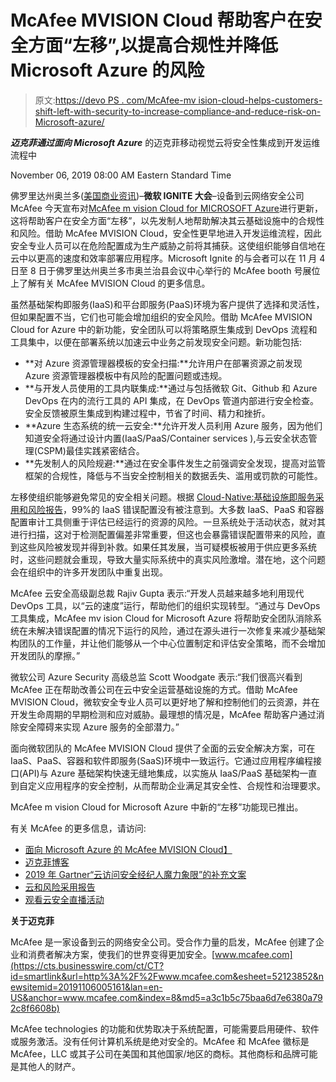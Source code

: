 # McAfee MVISION Cloud 帮助客户在安全方面“左移”,以提高合规性并降低 Microsoft Azure 的风险

> 原文:[https://devo PS . com/McAfee-mv ision-cloud-helps-customers-shift-left-with-security-to-increase-compliance-and-reduce-risk-on-Microsoft-azure/](https://devops.com/mcafee-mvision-cloud-helps-customers-shift-left-with-security-to-increase-compliance-and-reduce-risk-on-microsoft-azure/)

***迈克菲通过面向 Microsoft Azure*** 的迈克菲移动视觉云将安全性集成到开发运维流程中

<time datetime="2019-11-06T13:00:00Z">November 06, 2019 08:00 AM Eastern Standard Time</time>

佛罗里达州奥兰多([美国商业资讯](https://www.businesswire.com/))–**微软 IGNITE 大会**–设备到云网络安全公司 McAfee 今天宣布对[McAfee m vision Cloud for MICROSOFT Azure](https://cts.businesswire.com/ct/CT?id=smartlink&url=https%3A%2F%2Fwww.skyhighnetworks.com%2Fproduct%2Fskyhigh-for-azure%2F&esheet=52123852&newsitemid=20191106005161&lan=en-US&anchor=McAfee+MVISION+Cloud+for+Microsoft+Azure&index=1&md5=7929820894c104b1f3c9b95bdaae8cd6)进行更新，这将帮助客户在安全方面“左移”，以先发制人地帮助解决其云基础设施中的合规性和风险。借助 McAfee MVISION Cloud，安全性更早地进入开发运维流程，因此安全专业人员可以在危险配置成为生产威胁之前将其捕获。这使组织能够自信地在云中以更高的速度和效率部署应用程序。Microsoft Ignite 的与会者可以在 11 月 4 日至 8 日于佛罗里达州奥兰多市奥兰治县会议中心举行的 McAfee booth 号展位上了解有关 McAfee MVISION Cloud 的更多信息。

虽然基础架构即服务(IaaS)和平台即服务(PaaS)环境为客户提供了选择和灵活性，但如果配置不当，它们也可能会增加组织的安全风险。借助 McAfee MVISION Cloud for Azure 中的新功能，安全团队可以将策略原生集成到 DevOps 流程和工具集中，以便在部署系统以加速云中业务之前发现安全问题。新功能包括:

*   **对 Azure 资源管理器模板的安全扫描:**允许用户在部署资源之前发现 Azure 资源管理器模板中有风险的配置问题或违规。
*   **与开发人员使用的工具内联集成:**通过与包括微软 Git、Github 和 Azure DevOps 在内的流行工具的 API 集成，在 DevOps 管道内部进行安全检查。安全反馈被原生集成到构建过程中，节省了时间、精力和挫折。
*   **Azure 生态系统的统一云安全:**允许开发人员利用 Azure 服务，因为他们知道安全将通过设计内置(IaaS/PaaS/Container services ),与云安全状态管理(CSPM)最佳实践紧密结合。
*   **先发制人的风险规避:**通过在安全事件发生之前强调安全发现，提高对监管框架的合规性，降低与不当安全控制相关的数据丢失、滥用或罚款的可能性。

左移使组织能够避免常见的安全相关问题。根据 [Cloud-Native:基础设施即服务采用和风险报告](https://cts.businesswire.com/ct/CT?id=smartlink&url=https%3A%2F%2Fwww.mcafee.com%2Fenterprise%2Fen-us%2Fassets%2Fskyhigh%2Fwhite-papers%2Frp-cloud-adoption-risk-report-iaas.pdf&esheet=52123852&newsitemid=20191106005161&lan=en-US&anchor=Cloud-Native%3A+The+Infrastructure-as-a-Service+Adoption+and+Risk+Report&index=2&md5=8402a91cc0d5a5961030229ea56111fc)，99%的 IaaS 错误配置没有被注意到。大多数 IaaS、PaaS 和容器配置审计工具侧重于评估已经运行的资源的风险。一旦系统处于活动状态，就对其进行扫描，这对于检测配置偏差非常重要，但这也会暴露错误配置带来的风险，直到这些风险被发现并得到补救。如果任其发展，当可疑模板被用于供应更多系统时，这些问题就会重现，导致大量实际系统中的真实风险激增。潜在地，这个问题会在组织中的许多开发团队中重复出现。

McAfee 云安全高级副总裁 Rajiv Gupta 表示:“开发人员越来越多地利用现代 DevOps 工具，以“云的速度”运行，帮助他们的组织实现转型。“通过与 DevOps 工具集成，McAfee mv ision Cloud for Microsoft Azure 将帮助安全团队消除系统在未解决错误配置的情况下运行的风险，通过在源头进行一次修复来减少基础架构团队的工作量，并让他们能够从一个中心位置制定和评估安全策略，而不会增加开发团队的摩擦。”

微软公司 Azure Security 高级总监 Scott Woodgate 表示:“我们很高兴看到 McAfee 正在帮助改善公司在云中安全运营基础设施的方式。借助 McAfee MVISION Cloud，微软安全专业人员可以更好地了解和控制他们的云资源，并在开发生命周期的早期检测和应对威胁。最理想的情况是，McAfee 帮助客户通过消除安全障碍来实现 Azure 服务的全部潜力。”

面向微软团队的 McAfee MVISION Cloud 提供了全面的云安全解决方案，可在 IaaS、PaaS、容器和软件即服务(SaaS)环境中一致运行。它通过应用程序编程接口(API)与 Azure 基础架构快速无缝地集成，以实施从 IaaS/PaaS 基础架构一直到自定义应用程序的安全控制，从而帮助企业满足其安全性、合规性和治理要求。

McAfee m vision Cloud for Microsoft Azure 中新的“左移”功能现已推出。

有关 McAfee 的更多信息，请访问:

*   [面向 Microsoft Azure 的 McAfee MVISION Cloud】](https://cts.businesswire.com/ct/CT?id=smartlink&url=https%3A%2F%2Fwww.skyhighnetworks.com%2Fproduct%2Fskyhigh-for-azure%2F&esheet=52123852&newsitemid=20191106005161&lan=en-US&anchor=McAfee+MVISION+Cloud+for+Microsoft+Azure&index=3&md5=2da101a59ef67c2a550c3b7d2b29a7d4)
*   [迈克菲博客](https://cts.businesswire.com/ct/CT?id=smartlink&url=https%3A%2F%2Fwww.skyhighnetworks.com%2Fcloud-security-blog%2Fmcafee-mvision-cloud-helps-microsoft-customers-shift-left-to-improve-compliance-and-reduce-risk%2F&esheet=52123852&newsitemid=20191106005161&lan=en-US&anchor=McAfee+Blog&index=4&md5=967f0c8e38b05ba6640e647669ca2b31)
*   [2019 年 Gartner“云访问安全经纪人魔力象限”的补充文案](https://cts.businesswire.com/ct/CT?id=smartlink&url=https%3A%2F%2Fcloudsecurity.mcafee.com%2Fcloud%2Fen-us%2Fforms%2Fwhite-papers%2Fwp-gartner-mq-2019.html%3Fsource%3Dpressrelease%26lsource%3Dpressrelease%26eid%3DIQQSQGEB%26smcid%3DTP%26utm_source%3Dpressrelease%26utm_medium%3Dpressrelease&esheet=52123852&newsitemid=20191106005161&lan=en-US&anchor=Complementary+copy&index=5&md5=19dbb56804890e613fc6215db6106118)
*   [云和风险采用报告](https://cts.businesswire.com/ct/CT?id=smartlink&url=https%3A%2F%2Fmcafee.com%2Fenterprise%2Fen-us%2Fsolutions%2Flp%2Fcloud-adoption-risk-report-business-growth-edition.html&esheet=52123852&newsitemid=20191106005161&lan=en-US&anchor=Cloud+and+Risk+Adoption+Report&index=6&md5=31ac61021bba3da6d99d668c6bc7fe1c)
*   [观看云安全直播活动](https://cts.businesswire.com/ct/CT?id=smartlink&url=https%3A%2F%2Fcloudsecurity.mcafee.com%2Fcloud%2Fen-us%2Fforms%2Fevents%2Fcloud-security-briefing.html%3Fsource%3Dwebsite%26lsource%3Dwebsite%26eid%3DJYWIGKSM%26smcid%3DWW%26_ga%3D2.170484960.1527496350.1559592300-1232611025.1559592300&esheet=52123852&newsitemid=20191106005161&lan=en-US&anchor=Watch+the+cloud+security+Livestream+event&index=7&md5=99a711e779936ccdb63498ff75321891)

**关于迈克菲**

McAfee 是一家设备到云的网络安全公司。受合作力量的启发，McAfee 创建了企业和消费者解决方案，使我们的世界变得更加安全。[www.mcafee.com](https://cts.businesswire.com/ct/CT?id=smartlink&url=http%3A%2F%2Fwww.mcafee.com&esheet=52123852&newsitemid=20191106005161&lan=en-US&anchor=www.mcafee.com&index=8&md5=a3c1b5c75baa6d7e6380a792c8f6608b)

McAfee technologies 的功能和优势取决于系统配置，可能需要启用硬件、软件或服务激活。没有任何计算机系统是绝对安全的。McAfee 和 McAfee 徽标是 McAfee，LLC 或其子公司在美国和其他国家/地区的商标。其他商标和品牌可能是其他人的财产。